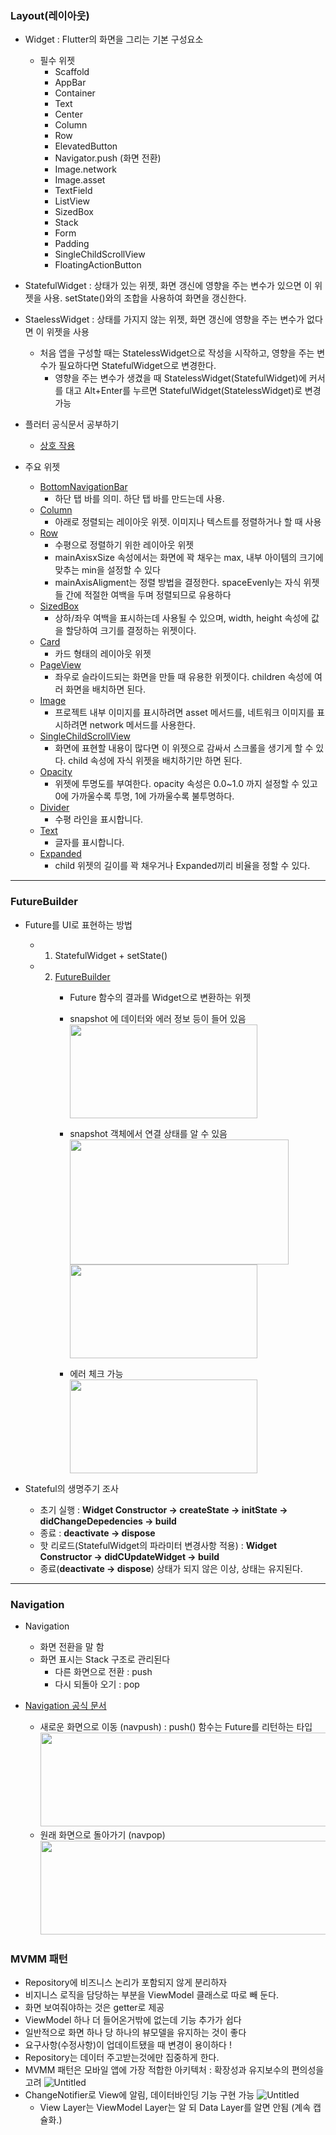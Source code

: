 ### Layout(레이아웃)

- Widget : Flutter의 화면을 그리는 기본 구성요소
  - 필수 위젯
    - Scaffold
    - AppBar
    - Container
    - Text
    - Center
    - Column
    - Row
    - ElevatedButton
    - Navigator.push (화면 전환)
    - Image.network
    - Image.asset
    - TextField
    - ListView
    - SizedBox
    - Stack
    - Form
    - Padding
    - SingleChildScrollView
    - FloatingActionButton

- StatefulWidget : 상태가 있는 위젯, 화면 갱신에 영향을 주는 변수가 있으면 이 위젯을 사용. setState()와의 조합을 사용하여 화면을 갱신한다.
- StaelessWidget : 상태를 가지지 않는 위젯, 화면 갱신에 영향을 주는 변수가 없다면 이 위젯을 사용
  - 처음 앱을 구성할 때는 StatelessWidget으로 작성을 시작하고, 영향을 주는 변수가 필요하다면 StatefulWidget으로 변경한다.
    - 영향을 주는 변수가 생겼을 때 StatelessWidget(StatefulWidget)에 커서를 대고 Alt+Enter를 누르면 StatefulWidget(StatelessWidget)로 변경 가능

- 플러터 공식문서 공부하기
  - [상호 작용](https://docs.flutter.dev/ui/interactive)

- 주요 위젯
  - [BottomNavigationBar](https://api.flutter.dev/flutter/material/BottomNavigationBar-class.html)
    - 하단 탭 바를 의미. 하단 탭 바를 만드는데 사용.
  - [Column](https://api.flutter.dev/flutter/widgets/Column-class.html)
    - 아래로 정렬되는 레이아웃 위젯. 이미지나 텍스트를 정렬하거나 할 때 사용
  - [Row](https://api.flutter.dev/flutter/widgets/Row-class.html)
    - 수평으로 정렬하기 위한 레이아웃 위젯
    - mainAxisxSize 속성에서는 화면에 꽉 채우는 max, 내부 아이템의 크기에 맞추는 min을 설정할 수 있다
    - mainAxisAligment는 정렬 방법을 결정한다. spaceEvenly는 자식 위젯들 간에 적절한 여백을 두며 정렬되므로 유용하다
  - [SizedBox](https://api.flutter.dev/flutter/widgets/SizedBox-class.html)
    - 상하/좌우 여백을 표시하는데 사용될 수 있으며, width, height 속성에 값을 할당하여 크기를 결정하는 위젯이다.
  - [Card](https://api.flutter.dev/flutter/material/Card-class.html)
    - 카드 형태의 레이아웃 위젯
  - [PageView](https://api.flutter.dev/flutter/widgets/PageView-class.html)
    - 좌우로 슬라이드되는 화면을 만들 때 유용한 위젯이다. children 속성에 여러 화면을 배치하면 된다.
  - [Image](https://api.flutter.dev/flutter/widgets/Image-class.html)
    - 프로젝트 내부 이미지를 표시하려면 asset 메서드를, 네트워크 이미지를 표시하려면 network 메서드를 사용한다.
  - [SingleChildScrollView](https://api.flutter.dev/flutter/widgets/SingleChildScrollView-class.html)
    - 화면에 표현할 내용이 많다면 이 위젯으로 감싸서 스크롤을 생기게 할 수 있다. child 속성에 자식 위젯을 배치하기만 하면 된다.
  - [Opacity](https://api.flutter.dev/flutter/widgets/Opacity-class.html)
    - 위젯에 투명도를 부여한다. opacity 속성은 0.0~1.0 까지 설정할 수 있고 0에 가까울수록 투명, 1에 가까울수록 불투명하다.
  - [Divider](https://api.flutter.dev/flutter/widgets/Divider-class.html)
    - 수평 라인을 표시합니다.
  - [Text](https://api.flutter.dev/flutter/widgets/Text-class.html)
    - 글자를 표시합니다.
  - [Expanded](https://api.flutter.dev/flutter/widgets/Expanded-class.html)
    - child 위젯의 길이를 꽉 채우거나 Expanded끼리 비율을 정할 수 있다.

---

### FutureBuilder

- Future를 UI로 표현하는 방법
  - 1. StatefulWidget + setState()
  - 2. [FutureBuilder](https://api.flutter.dev/flutter/widgets/FutureBuilder-class.html)
       - Future 함수의 결과를 Widget으로 변환하는 위젯
       - snapshot 에 데이터와 에러 정보 등이 들어 있음  
         <img src="https://github.com/algochemy/TIL/assets/152131529/ffa0ad7c-4b2f-46b0-a661-4e224a861c34" width="300" height="150">
       
       - snapshot 객체에서 연결 상태를 알 수 있음  
         <img src="https://github.com/algochemy/TIL/assets/152131529/fae0fd72-57df-4dd3-a4b5-ba3cbbb0d288" width="350" height="200">
         <img src="https://github.com/algochemy/TIL/assets/152131529/5763b72b-b8d5-4525-9b74-b2797260f92f" width="300" height="150">  
         
       - 에러 체크 가능  
         <img src="https://github.com/algochemy/TIL/assets/152131529/1876061f-7470-4986-b3c7-cc007909adf4" width="300" height="150">

- Stateful의 생명주기 조사
  - 초기 실행 : **Widget Constructor -> createState -> initState -> didChangeDepedencies -> build**
  - 종료 : **deactivate -> dispose**
  - 핫 리로드(StatefulWidget의 파라미터 변경사항 적용) : **Widget Constructor -> didCUpdateWidget -> build**
  - 종료(**deactivate -> dispose**) 상태가 되지 않은 이상, 상태는 유지된다.
  
---

### Navigation  

- Navigation
  - 화면 전환을 말 함
  - 화면 표시는 Stack 구조로 관리된다
    - 다른 화면으로 전환 : push
    - 다시 되돌아 오기 : pop

- [Navigation 공식 문서](https://docs.flutter.dev/ui/navigation)
  - 새로운 화면으로 이동 (navpush) : push() 함수는 Future를 리턴하는 타입
    <img src="https://github.com/algochemy/TIL/assets/152131529/e60bb4a1-9d1b-4064-9d1b-4516f0245e14" width="500" height="150">
  - 원래 화면으로 돌아가기 (navpop)  
    <img src="https://github.com/algochemy/TIL/assets/152131529/ea8a4452-f6ec-44ce-a273-0dd67f438a59" width="500" height="150">

### MVMM 패턴 
- Repository에 비즈니스 논리가 포함되지 않게 분리하자
- 비지니스 로직을 담당하는 부분을 ViewModel 클래스로 따로 빼 둔다.
- 화면 보여줘야하는 것은 getter로 제공
- ViewModel 하나 더 들어온거밖에 없는데 기능 추가가 쉽다
- 일반적으로 화면 하나 당 하나의 뷰모델을 유지하는 것이 좋다
- 요구사항(수정사항)이 업데이트됐을 때 변경이 용이하다 !
- Repository는 데이터 주고받는것에만 집중하게 한다.
- MVMM 패턴은 모바일 앱에 가장 적합한 아키텍처 : 확장성과 유지보수의 편의성을 고려
  ![Untitled](https://prod-files-secure.s3.us-west-2.amazonaws.com/6be06ad5-191c-4cca-8efa-4c4c060bc652/59a7d992-6aa3-4482-9e18-1722c0a456a6/Untitled.png)
- ChangeNotifier로 View에 알림, 데이터바인딩 기능 구현 가능
  ![Untitled](https://prod-files-secure.s3.us-west-2.amazonaws.com/6be06ad5-191c-4cca-8efa-4c4c060bc652/59a7d992-6aa3-4482-9e18-1722c0a456a6/Untitled.png)
  - View Layer는 ViewModel Layer는 알 되 Data Layer를 알면 안됨 (계속 캡슐화.)
